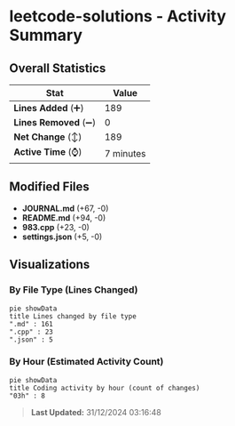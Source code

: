 # leetcode-solutions - Activity Summary 

## Overall Statistics

| Stat                   | Value                                                             |
| ---------------------- | ----------------------------------------------------------------- |
| **Lines Added** (➕)   | 189                                          |
| **Lines Removed** (➖) | 0                                        |
| **Net Change** (↕)    | 189                |
| **Active Time** (⌚)   | 7 minutes |


## Modified Files
- **JOURNAL.md** (+67, -0)
- **README.md** (+94, -0)
- **983.cpp** (+23, -0)
- **settings.json** (+5, -0)

## Visualizations

### By File Type (Lines Changed)

```mermaid
pie showData
title Lines changed by file type
".md" : 161
".cpp" : 23
".json" : 5
```

### By Hour (Estimated Activity Count)

```mermaid
pie showData
title Coding activity by hour (count of changes)
"03h" : 8
```


> **Last Updated:** 31/12/2024 03:16:48